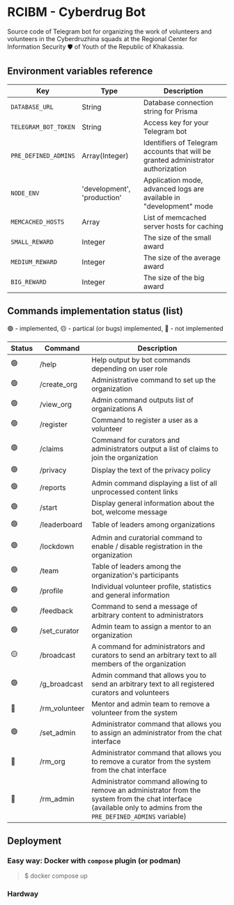 # RCIBM - Cyberdrug Bot

Source code of Telegram bot for organizing the work of volunteers and volunteers in the Cyberdruzhina squads at the Regional Center for Information Security 🛡️ of Youth of the Republic of Khakassia.

## Environment variables reference

| Key                  | Type                        | Description                                                                       |
| -------------------- | --------------------------- | --------------------------------------------------------------------------------- |
| `DATABASE_URL`       | String                      | Database connection string for Prisma                                             |
| `TELEGRAM_BOT_TOKEN` | String                      | Access key for your Telegram bot                                                  |
| `PRE_DEFINED_ADMINS` | Array(Integer)              | Identifiers of Telegram accounts that will be granted administrator authorization |
| `NODE_ENV`               | 'development', 'production' | Application mode, advanced logs are available in "development" mode               |
| `MEMCACHED_HOSTS`    | Array<String>               | List of memcached server hosts for caching                                        |
| `SMALL_REWARD`       | Integer                     | The size of the small award                                                       |
| `MEDIUM_REWARD`      | Integer                     | The size of the average award                                                     |
| `BIG_REWARD`         | Integer                     | The size of the big award                                                         |

## Commands implementation status (list)

🟢 - implemented, 🟡 - partical (or bugs) implemented, 🔴 - not implemented

| Status | Command       | Description                                                                                                                                                         |
| ------ | ------------- | ------------------------------------------------------------------------------------------------------------------------------------------------------------------- |
| 🟢      | /help         | Help output by bot commands depending on user role                                                                                                                  |
| 🟢      | /create_org   | Administrative command to set up the organization                                                                                                                   |
| 🟢      | /view_org     | Admin command outputs list of organizations А                                                                                                                       |
| 🟢      | /register     | Command to register a user as a volunteer                                                                                                                           |
| 🟢      | /claims       | Command for curators and administrators output a list of claims to join the organization                                                                            |
| 🟢      | /privacy      | Display the text of the privacy policy                                                                                                                              |
| 🟢      | /reports      | Admin command displaying a list of all unprocessed content links                                                                                                    |
| 🟢      | /start        | Display general information about the bot, welcome message                                                                                                          |
| 🟢     | /leaderboard  | Table of leaders among organizations                                                                                                                                |
| 🟢      | /lockdown     | Admin and curatorial command to enable / disable registration in the organization                                                                                   |
| 🟢      | /team         | Table of leaders among the organization's participants                                                                                                              |
| 🟢      | /profile      | Individual volunteer profile, statistics and general information                                                                                                    |
| 🟢      | /feedback     | Command to send a message of arbitrary content to administrators                                                                                                    |
| 🟢      | /set_curator  | Admin team to assign a mentor to an organization                                                                                                                    |
| 🟡      | /broadcast    | A command for administrators and curators to send an arbitrary text to all members of the organization                                                              |
| 🟢      | /g_broadcast  | Admin command that allows you to send an arbitrary text to all registered curators and volunteers                                                                   |
| 🔴      | /rm_volunteer | Mentor and admin team to remove a volunteer from the system                                                                                                         |
| 🟢      | /set_admin    | Administrator command that allows you to assign an administrator from the chat interface                                                                            |
| 🔴      | /rm_org       | Administrator command that allows you to remove a curator from the system from the chat interface                                                                   |
| 🔴      | /rm_admin     | Administrator command allowing to remove an administrator from the system from the chat interface (available only to admins from the `PRE_DEFINED_ADMINS` variable) |

## Deployment

### Easy way: Docker with `compose` plugin (or podman)

> $ docker compose up

### Hardway
